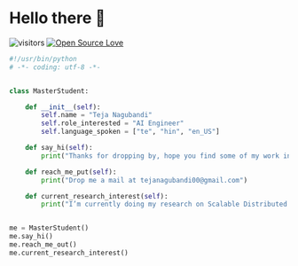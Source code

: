 <!-- ## Hi there 👋 , I am Teja Nagubandi


<!--
**teja00/teja00** is a ✨ _special_ ✨ repository because its `README.md` (this file) appears on your GitHub profile.

Here are some ideas to get you started:
- 👯 I’m looking to collaborate on ...
- 🤔 I’m looking for help with ...
- 💬 Ask me about ...
- 😄 Pronouns: ...


- 🔭 I’m currently working on Conditional Text Image Generation with Diffusion Models. 
- 🌱 I’m currently doing my research on Scalable Distributed Training with Augmented Losses
- 📫 How to reach me: Email me at [tejanagubandi00@gmail.com](mailto:tejanagubandi00@gmail.com)
-->

# Hello there 👋

![visitors](https://visitor-badge.laobi.icu/badge?page_id=zhenye-na.zhenye-na)
[![Open Source Love](https://badges.frapsoft.com/os/v1/open-source.svg?v=102)](https://github.com/ellerbrock/open-source-badge/)

```python
#!/usr/bin/python
# -*- coding: utf-8 -*-


class MasterStudent:

    def __init__(self):
        self.name = "Teja Nagubandi"
        self.role_interested = "AI Engineer"
        self.language_spoken = ["te", "hin", "en_US"]

    def say_hi(self):
        print("Thanks for dropping by, hope you find some of my work interesting.")

    def reach_me_put(self):
        print("Drop me a mail at tejanagubandi00@gmail.com")

    def current_research_interest(self):
        print("I’m currently doing my research on Scalable Distributed Training with Augmented Losses")


me = MasterStudent()
me.say_hi()
me.reach_me_out()
me.current_research_interest()
```
